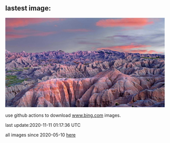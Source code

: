 ## lastest image:
![](images/LakotaBadlands.jpg)

use github actions to download www.bing.com images.

last update:2020-11-11 01:17:36 UTC

all images since 2020-05-10 [here](https://github.com/counter2015/bing-daily-images/tree/master/images) 
